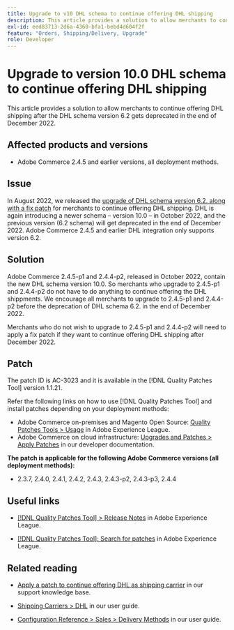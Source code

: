 ```yaml
---
title: Upgrade to v10 DHL schema to continue offering DHL shipping
description: This article provides a solution to allow merchants to continue offering DHL shipping after the DHL schema 6.2 gets deprecated in December 2022, by upgrading to schema 10.0 or by applying the AC-3023 patch.
exl-id: eed83713-2d6a-4360-bfa1-bebd4d604f2f
feature: "Orders, Shipping/Delivery, Upgrade"
role: Developer
---
```

# Upgrade to version 10.0 DHL schema to continue offering DHL shipping

This article provides a solution to allow merchants to continue offering DHL shipping after the DHL schema version 6.2 gets deprecated in the end of December 2022.

## Affected products and versions

* Adobe Commerce 2.4.5 and earlier versions, all deployment methods.

## Issue

In August 2022, we released the [upgrade of DHL schema version 6.2. along with a fix patch](https://experienceleague.adobe.com/docs/commerce-knowledge-base/kb/troubleshooting/miscellaneous/adobe-commerce-dhl-upgrade-patch.html) for merchants to continue offering DHL shipping. DHL is again introducing a newer schema – version 10.0 – in October 2022, and the previous version (6.2 schema) will get deprecated in the end of December 2022. Adobe Commerce 2.4.5 and earlier DHL integration only supports version 6.2.

## Solution

Adobe Commerce 2.4.5-p1 and 2.4.4-p2, released in October 2022, contain the new DHL schema version 10.0. So merchants who upgrade to 2.4.5-p1 and 2.4.4-p2 do not have to do anything to continue offering the DHL shippments. We encourage all merchants to upgrade to 2.4.5-p1 and 2.4.4-p2 before the deprecation of DHL schema 6.2. in the end of December 2022.

Merchants who do not wish to upgrade to 2.4.5-p1 and 2.4.4-p2 will need to apply a fix patch if they want to continue offering DHL shipping after December 2022.

## Patch

The patch ID is AC-3023 and it is available in the [!DNL Quality Patches Tool] version 1.1.21.

Refer the following links on how to use [!DNL Quality Patches Tool] and install patches depending on your deployment methods: 

* Adobe Commerce on-premises and Magento Open Source: [Quality Patches Tools > Usage](https://experienceleague.adobe.com/docs/commerce-operations/tools/quality-patches-tool/usage.html) in Adobe Experience League.
* Adobe Commerce on cloud infrastructure: [Upgrades and Patches > Apply Patches](https://devdocs.magento.com/cloud/project/project-patch.html) in our developer documentation.

**The patch is applicable for the following Adobe Commerce versions (all deployment methods):**

* 2.3.7, 2.4.0, 2.4.1, 2.4.2, 2.4.3, 2.4.3-p2, 2.4.3-p3, 2.4.4

## Useful links

* [[!DNL Quality Patches Tool] > Release Notes](https://experienceleague.adobe.com/docs/commerce-operations/tools/quality-patches-tool/release-notes.html) in Adobe Experience League.

* [[!DNL Quality Patches Tool]: Search for patches](https://experienceleague.adobe.com/tools/commerce-quality-patches/index.html) in Adobe Experience League.

## Related reading

* [Apply a patch to continue offering DHL as shipping carrier](https://experienceleague.adobe.com/docs/commerce-knowledge-base/kb/troubleshooting/miscellaneous/adobe-commerce-dhl-upgrade-patch.html) in our support knowledge base. 

* [Shipping Carriers > DHL](https://experienceleague.adobe.com/docs/commerce-admin/stores-sales/delivery/shipping-carriers/dhl.html) in our user guide.
* [Configuration Reference > Sales > Delivery Methods](https://experienceleague.adobe.com/docs/commerce-admin/config/sales/delivery-methods.html) in our user guide.
